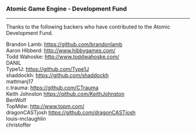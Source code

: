 ### Atomic Game Engine - Development Fund
------------------

Thanks to the following backers who have contributed to the Atomic Development Fund.

Brandon Lamb: https://github.com/brandonlamb  
Aaron Hibberd: http://www.hibbygames.com/  
Todd Wahoske: http://www.toddwahoske.com/  
DANIL  
Type1J: https://github.com/Type1J  
shaddockh: https://github.com/shaddockh  
mattmanj17  
c.trauma: https://github.com/CTrauma  
Keith Johnston https://github.com/KeithJohnston  
BenWolf  
TopMdw: http://www.topm.com/  
dragonCASTjosh https://github.com/dragonCASTjosh  
louis-mclaughlin  
christoffer  
